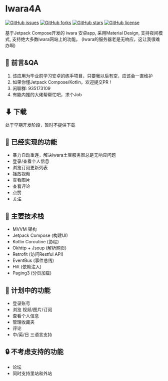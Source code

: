 # Iwara4A
[![GitHub issues](https://img.shields.io/github/issues/jiangdashao/iwara4a)](https://github.com/jiangdashao/iwara4a/issues)
[![GitHub forks](https://img.shields.io/github/forks/jiangdashao/iwara4a)](https://github.com/jiangdashao/iwara4a/network)
[![GitHub stars](https://img.shields.io/github/stars/jiangdashao/iwara4a)](https://github.com/jiangdashao/iwara4a/stargazers)
[![GitHub license](https://img.shields.io/github/license/jiangdashao/iwara4a)](https://github.com/jiangdashao/iwara4a)

基于Jetpack Compose开发的 iwara 安卓app, 采用Material Design, 支持夜间模式, 支持绝大多数iwara网站上的功能。
(Iwara的服务器老是无响应，这让我很难办啊)

## 📢 前言&QA
1. 该应用为毕业前学习安卓的练手项目，只要我以后有空，应该会一直维护
2. 如果你懂Jetpack Compose/Kotlin，欢迎提交PR！
3. 闲聊群: 935173109
4. 有能内推的大佬帮帮忙吧，求个Job

## ⬇ 下载
处于早期开发阶段，暂时不提供下载

## 🚩 已经实现的功能
* 暴力自动重连，解决iwara土豆服务器总是无响应问题
* 登录/查看个人信息
* 浏览订阅更新列表
* 播放视频
* 查看图片
* 查看评论
* 点赞
* 关注

## 🎨 主要技术栈
* MVVM 架构
* Jetpack Compose (构建UI)
* Kotlin Coroutine (协程)
* Okhttp + Jsoup (解析网页)
* Retrofit (访问Restful API)
* EventBus (事件总线)
* Hilt (依赖注入)
* Paging3 (分页加载)

## 📜 计划中的功能
* 登录账号
* 浏览 视频/图片/订阅
* 查看个人信息
* 管理收藏夹
* 评论
* 中/英/日 三语言支持

## 🔒 不考虑支持的功能
* 论坛
* 同时支持里站和外站


